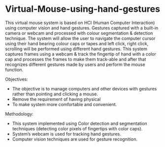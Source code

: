 # Virtual-Mouse-using-hand-gestures

This virtual mouse system is based on HCI (Human Computer Interaction) using computer vision and hand gestures. Gestures captured with a built-in camera or webcam and processed with colour segmentation & detection technique. The system will allow the user to navigate the computer cursor using their hand bearing colour caps or tapes and left click, right click, scrolling will be performed using different hand gestures. This system captures frames using a webcam & track the fingertip of hand with a color cap and processes the frames to make them track-able and after that recognizes different gestures made by users and perform the mouse function.

  Objectives:
 
*	The objective is to manage computers and other devices with gestures rather than pointing and clicking a mouse.
*	Remove the requirement of having physical
*	To make system more comfortable and convenient.

  Methodology:
*	This system implemented using Color detection and segmentation techniques (detecting color pixels of fingertips with color caps).
*	System’s webcam is used for tracking hand gestures. 
*	Computer vision techniques are used for gesture recognition.

